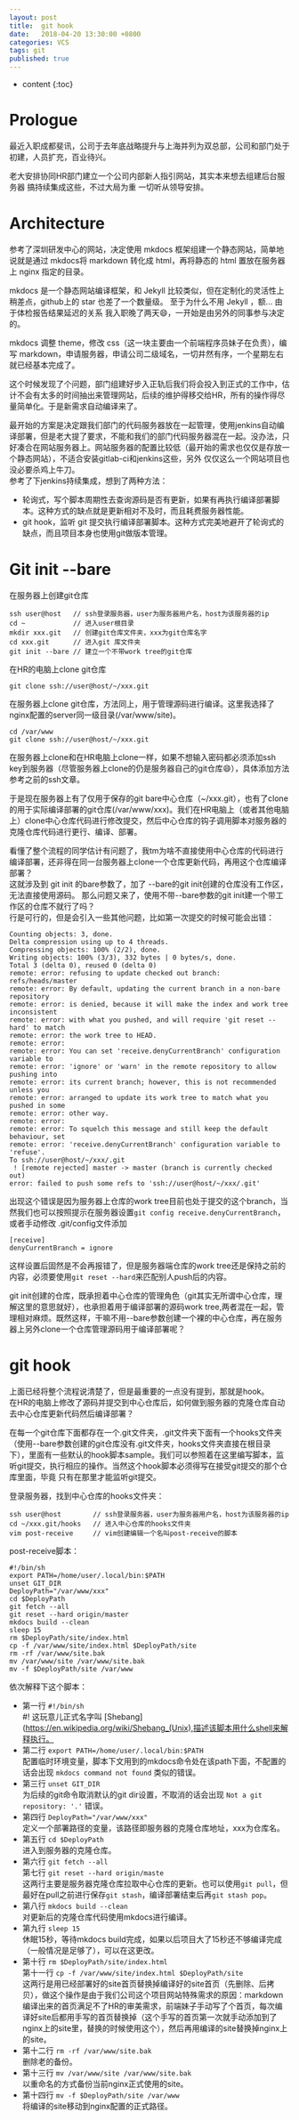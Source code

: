 ```yaml
---
layout: post
title:  git hook
date:   2018-04-20 13:30:00 +0800
categories: VCS
tags: git
published: true
---
```


* content
{:toc}


# Prologue
最近入职成都斐讯，公司于去年底战略提升与上海并列为双总部，公司和部门处于初建，人员扩充，百业待兴。  

老大安排协同HR部门建立一个公司内部新人指引网站，其实本来想去组建后台服务器 搞持续集成这些，不过大局为重 一切听从领导安排。

# Architecture
参考了深圳研发中心的网站，决定使用 mkdocs 框架组建一个静态网站，简单地说就是通过 mkdocs将 markdown 转化成 html，再将静态的 html 置放在服务器上 nginx 指定的目录。  

mkdocs 是一个静态网站编译框架，和 Jekyll 比较类似，但在定制化的灵活性上稍差点，github上的 star 也差了一个数量级。 至于为什么不用 Jekyll ，额... 由于体检报告结果延迟的关系 我入职晚了两天:smile:，一开始是由另外的同事参与决定的。  

mkdocs 调整 theme，修改 css（这一块主要由一个前端程序员妹子在负责），编写 markdown，申请服务器，申请公司二级域名，一切井然有序，一个星期左右就已经基本完成了。  

这个时候发现了个问题，部门组建好步入正轨后我们将会投入到正式的工作中，估计不会有太多的时间抽出来管理网站，后续的维护得移交给HR，所有的操作得尽量简单化。于是新需求自动编译来了。  

最开始的方案是决定跟我们部门的代码服务器放在一起管理，使用jenkins自动编译部署，但是老大提了要求，不能和我们的部门代码服务器混在一起。没办法，只好凑合在网站服务器上。网站服务器的配置比较低（最开始的需求也仅仅是存放一个静态网站），不适合安装gitlab-ci和jenkins这些，另外 仅仅这么一个网站项目也没必要杀鸡上牛刀。  
参考了下jenkins持续集成，想到了两种方法：
* 轮询式，写个脚本周期性去查询源码是否有更新，如果有再执行编译部署脚本。这种方式的缺点就是更新相对不及时，而且耗费服务器性能。
* git hook，监听 git 提交执行编译部署脚本。这种方式完美地避开了轮询式的缺点，而且项目本身也使用git做版本管理。  

# Git init --bare
在服务器上创建git仓库
```
ssh user@host   // ssh登录服务器，user为服务器用户名，host为该服务器的ip
cd ~            // 进入user根目录
mkdir xxx.git   // 创建git仓库文件夹，xxx为git仓库名字
cd xxx.git      // 进入git 库文件夹
git init --bare // 建立一个不带work tree的git仓库
```
在HR的电脑上clone git仓库
```
git clone ssh://user@host/~/xxx.git
```
在服务器上clone git仓库，方法同上，用于管理源码进行编译。这里我选择了nginx配置的server同一级目录(/var/www/site)。
```
cd /var/www
git clone ssh://user@host/~/xxx.git
```
在服务器上clone和在HR电脑上clone一样，如果不想输入密码都必须添加ssh key到服务器（尽管服务器上clone的仍是服务器自己的git仓库:smile:），具体添加方法参考之前的ssh文章。

于是现在服务器上有了仅用于保存的git bare中心仓库（~/xxx.git），也有了clone的用于实际编译部署的git仓库(/var/www/xxx)。我们在HR电脑上（或者其他电脑上）clone中心仓库代码进行修改提交，然后中心仓库的钩子调用脚本对服务器的克隆仓库代码进行更行、编译、部署。  

看懂了整个流程的同学估计有问题了，我tm为啥不直接使用中心仓库的代码进行编译部署，还非得在同一台服务器上clone一个仓库更新代码，再用这个仓库编译部署？  
这就涉及到 git init 的bare参数了，加了 --bare的git init创建的仓库没有工作区，无法直接使用源码。
那么问题又来了，使用不带--bare参数的git init建一个带工作区的仓库不就行了吗？  
行是可行的，但是会引入一些其他问题，比如第一次提交的时候可能会出错：
```
Counting objects: 3, done.
Delta compression using up to 4 threads.
Compressing objects: 100% (2/2), done.
Writing objects: 100% (3/3), 332 bytes | 0 bytes/s, done.
Total 3 (delta 0), reused 0 (delta 0)
remote: error: refusing to update checked out branch: refs/heads/master
remote: error: By default, updating the current branch in a non-bare repository
remote: error: is denied, because it will make the index and work tree inconsistent
remote: error: with what you pushed, and will require 'git reset --hard' to match
remote: error: the work tree to HEAD.
remote: error:
remote: error: You can set 'receive.denyCurrentBranch' configuration variable to
remote: error: 'ignore' or 'warn' in the remote repository to allow pushing into
remote: error: its current branch; however, this is not recommended unless you
remote: error: arranged to update its work tree to match what you pushed in some
remote: error: other way.
remote: error:
remote: error: To squelch this message and still keep the default behaviour, set
remote: error: 'receive.denyCurrentBranch' configuration variable to 'refuse'.
To ssh://user@host/~/xxx/.git
 ! [remote rejected] master -> master (branch is currently checked out)
error: failed to push some refs to 'ssh://user@host/~/xxx/.git'
```
出现这个错误是因为服务器上仓库的work tree目前也处于提交的这个branch，当然我们也可以按照提示在服务器设置`git config receive.denyCurrentBranch`，或者手动修改 .git/config文件添加
```
[receive]
denyCurrentBranch = ignore
```
这样设置后固然是不会再报错了，但是服务器端仓库的work tree还是保持之前的内容，必须要使用`git reset --hard`来匹配别人push后的内容。  

git init创建的仓库，既承担着中心仓库的管理角色（git其实无所谓中心仓库，理解这里的意思就好），也承担着用于编译部署的源码work tree,两者混在一起，管理相对麻烦。既然这样，干嘛不用--bare参数创建一个裸的中心仓库，再在服务器上另外clone一个仓库管理源码用于编译部署呢？

# git hook
上面已经将整个流程说清楚了，但是最重要的一点没有提到，那就是hook。  
在HR的电脑上修改了源码并提交到中心仓库后，如何做到服务器的克隆仓库自动去中心仓库更新代码然后编译部署？  

在每一个git仓库下面都存在一个.git文件夹，.git文件夹下面有一个hooks文件夹（使用--bare参数创建的git仓库没有.git文件夹，hooks文件夹直接在根目录下），里面有一些默认的hook脚本sample。我们可以参照着在这里编写脚本，监听git提交，执行相应的操作。当然这个hook脚本必须得写在接受git提交的那个仓库里面，毕竟 只有在那里才能监听git提交。

登录服务器，找到中心仓库的hooks文件夹：
```
ssh user@host        // ssh登录服务器，user为服务器用户名，host为该服务器的ip
cd ~/xxx.git/hooks   // 进入中心仓库的hooks文件夹
vim post-receive     // vim创建编辑一个名叫post-receive的脚本
```
post-receive脚本：
```
#!/bin/sh
export PATH=/home/user/.local/bin:$PATH
unset GIT_DIR
DeployPath="/var/www/xxx"
cd $DeployPath
git fetch --all
git reset --hard origin/master
mkdocs build --clean
sleep 15
rm $DeployPath/site/index.html
cp -f /var/www/site/index.html $DeployPath/site
rm -rf /var/www/site.bak
mv /var/www/site /var/www/site.bak
mv -f $DeployPath/site /var/www
```
依次解释下这个脚本：
* 第一行 `#!/bin/sh`  
  #! 这玩意儿正式名字叫 [Shebang](https://en.wikipedia.org/wiki/Shebang_(Unix),描述该脚本用什么shell来解释执行。
* 第二行 `export PATH=/home/user/.local/bin:$PATH`  
  配置临时环境变量，脚本下文用到的mkdocs命令处在该path下面，不配置的话会出现 `mkdocs command not found` 类似的错误。
* 第三行 `unset GIT_DIR`  
  为后续的git命令取消默认的git dir设置，不取消的话会出现 `Not a git repository: '.'` 错误。
* 第四行 `DeployPath="/var/www/xxx"`  
  定义一个部署路径的变量，该路径即服务器的克隆仓库地址，xxx为仓库名。
* 第五行 `cd $DeployPath`  
  进入到服务器的克隆仓库。
* 第六行 `git fetch --all`  
  第七行 `git reset --hard origin/maste`  
  这两行主要是服务器克隆仓库拉取中心仓库的更新。也可以使用`git pull`，但最好在pull之前进行保存`git stash`，编译部署结束后再`git stash pop`。
* 第八行 `mkdocs build --clean`  
  对更新后的克隆仓库代码使用mkdocs进行编译。
* 第九行 `sleep 15`  
  休眠15秒，等待mkdocs build完成，如果以后项目大了15秒还不够编译完成（一般情况是足够了），可以在这更改。
* 第十行 `rm $DeployPath/site/index.html`  
  第十一行  `cp -f /var/www/site/index.html $DeployPath/site`  
  这两行是用已经部署好的site首页替换掉编译好的site首页（先删除、后拷贝），做这个操作是由于我们公司这个项目网站特殊需求的原因：markdown编译出来的首页满足不了HR的审美需求，前端妹子手动写了个首页，每次编译好site后都用手写的首页替换掉（这个手写的首页第一次就手动添加到了nginx上的site里，替换的时候使用这个），然后再用编译的site替换掉nginx上的site。
* 第十二行  `rm -rf /var/www/site.bak`  
  删除老的备份。
* 第十三行  `mv /var/www/site /var/www/site.bak`  
  以重命名的方式备份当前nginx正式使用的site。
* 第十四行  `mv -f $DeployPath/site /var/www`  
  将编译的site移动到nginx配置的正式路径。
